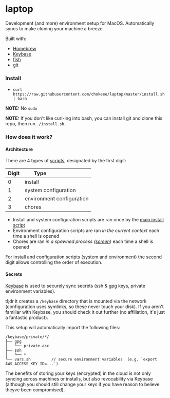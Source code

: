 # laptop

Development (and more) environment setup for MacOS. Automatically syncs to make cloning your machine a breeze.

Built with:
- [Homebrew][]
- [Keybase][]
- [fish][]
- git


### Install

- `curl https://raw.githubusercontent.com/chokeee/laptop/master/install.sh | bash`

**NOTE:** No `sudo`

**NOTE:** If you don't like curl-ing into bash, you can install git and clone this repo, then run `./install.sh`.


### How does it work?

#### Architecture

There are 4 types of [scripts](./scripts), designated by the first digit:

| Digit | Type                          |
|-------|-------------------------------|
| 0     | install                       |
| 1     | system configuration          |
| 2     | environment configuration     |
| 3     | chores                        |

- Install and system configuration scripts are ran once by the [main install script](./install.sh)
- Environment configuration scripts are ran _in the current context_ each time a shell is opened
- Chores are ran _in a spawned process ([screen][])_ each time a shell is opened

For install and configuration scripts (system and environment) the second digit allows controlling the order of execution.

#### Secrets

[Keybase][] is used to securely sync secrets (ssh & gpg keys, private environment variables).

tl;dr it creates a `/keybase` directory that is mounted via the network (configuration uses symlinks, so these never touch your disk). If you aren't familiar with Keybase, you should check it out further (no affiliation, it's just a fantastic product).

This setup will automatically import the following files:

```
/keybase/private/*/
├── gpg
│   └── private.asc
├── ssh
│   └── *
└── vars.sh         // secure environment variables  (e.g. `export AWS_ACCESS_KEY_ID=...`)
```

The benefits of storing your keys (encrypted) in the cloud is not only syncing across machines or installs, but also revocability via Keybase (although you should still change your keys if you have reason to believe theyve been compromised).

[Homebrew]: https://brew.sh/
[Keybase]: https://keybase.io/
[fish]: https://fishshell.com
[screen]: https://www.gnu.org/software/screen/
